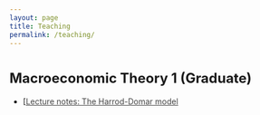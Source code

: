 ```yaml
---
layout: page
title: Teaching
permalink: /teaching/
---
```

    
<h1><strong style="font-size: 1.5rem;">
Macroeconomic Theory 1 (Graduate)</strong></h1>

<ul style="list-style-type: disc;">
 	<li>[<a style="color: #454545;" href="https://danielegirardi.github.io/posts/documents/Harrod_Domar.pdf" target="_blank" rel="noopener">Lecture notes: The Harrod-Domar model </a><br/></li>
</ul>
